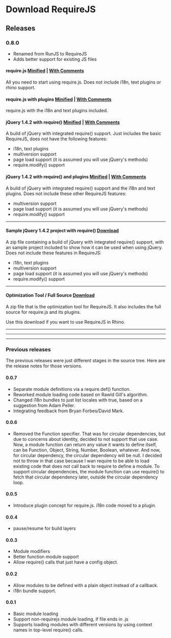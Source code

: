 # Download RequireJS

## Releases

### 0.8.0

* Renamed from RunJS to RequireJS
* Adds better support for existing JS files

#### require.js [Minified](release/0.8.0/minified/require.js) | [With Comments](release/0.8.0/comments/require.js)

All you need to start using require.js. Does not include i18n, text plugins or rhino support. 

#### require.js with plugins [Minified](release/0.8.0/minified/allplugins-require.js) | [With Comments](release/0.8.0/comments/allplugins-require.js)

require.js with the i18n and text plugins included. 

#### jQuery 1.4.2 with require() [Minified](release/0.8.0/minified/require-jquery-1.4.2.js) | [With Comments](release/0.8.0/comments/require-jquery-1.4.2.js)

A build of jQuery with integrated require() support. Just includes the basic RequireJS, does not have the following features:

* i18n, text plugins
* multiversion support
* page load support (it is assumed you will use jQuery's methods)
* require.modify() support

#### jQuery 1.4.2 with require() and plugins [Minified](release/0.8.0/minified/require.js) | [With Comments](release/0.8.0/comments/require.js)

A build of jQuery with integrated require() support and the i18n and text plugins. Does not include these other RequireJS features:

* multiversion support
* page load support (it is assumed you will use jQuery's methods)
* require.modify() support

<hr>

#### Sample jQuery 1.4.2 project with require() [Download](release/0.8.0/jquery-require-sample.zip)

A zip file containing a build of jQuery with integrated require() support, with an sample project included to show how it can be used when using jQuery. Does not include these features in RequireJS:

* i18n, text plugins
* multiversion support
* page load support (it is assumed you will use jQuery's methods)
* require.modify() support

<hr>

#### Optimization Tool / Full Source [Download](release/0.8.0/requirejs-0.8.0.zip)

A zip file that is the optimization tool for RequireJS. It also includes the full source for require.js and its plugins.

Use this download if you want to use RequireJS in Rhino.

<hr>
<hr>
<hr>

### Previous releases

The previous releases were just different stages in the source tree. Here are the release notes for those versions.

#### 0.0.7

* Separate module definitions via a require.def() function.
* Reworked module loading code based on Rawld Gill's algorithm.
* Changed i18n bundles to just list locales with true, based on a suggestion
  from Adam Peller.
* Integrating feedback from Bryan Forbes/David Mark.

#### 0.0.6

* Removed the Function specifier. That was for circular dependencies, but due to concerns about identity, decided to not support that use case. Now, a module function can return any value it wants to define itself, can be Function, Object, String, Number, Boolean, whatever. And now, for circular dependency, the circular dependency will be null. I decided not to throw in that case because I wan require to be able to load existing code that does not call back to require to define a module. To support circular dependencies, the module function can use require() to fetch that circular dependency later, outside the circular dependency loop.

#### 0.0.5

* Introduce plugin concept for require.js. i18n code moved to a plugin.

#### 0.0.4

* pause/resume for build layers

#### 0.0.3

* Module modifiers
* Better function module support
* Allow require() calls that just have a config object.

#### 0.0.2

* Allow modules to be defined with a plain object instead of a callback.
* i18n bundle support.

#### 0.0.1

* Basic module loading
* Support non-requirejs module loading, if file ends in .js
* Supports loading modules with different versions by using context names in
  top-level require() calls.
